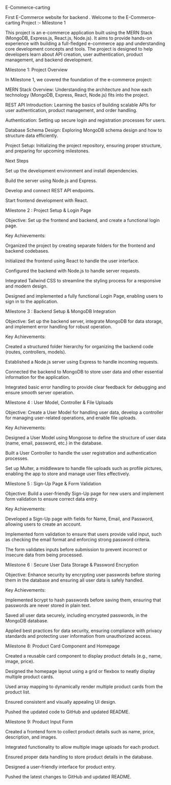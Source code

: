 E-Commerce-carting

First E-Commerce website for backend . Welcome to the E-Commerce-carting Project :- Milestone 1

This project is an e-commerce application built using the MERN Stack (MongoDB, Express.js, React.js, Node.js). It aims to provide hands-on experience with building a full-fledged e-commerce app and understanding core development concepts and tools. The project is designed to help developers learn about API creation, user authentication, product management, and backend development.

Milestone 1: Project Overview

In Milestone 1, we covered the foundation of the e-commerce project:

  MERN Stack Overview: Understanding the architecture and how each technology (MongoDB, Express, React, Node.js) fits into the project.
  
  REST API Introduction: Learning the basics of building scalable APIs for user authentication, product management, and order handling.
  
  Authentication: Setting up secure login and registration processes for users.
  
  Database Schema Design: Exploring MongoDB schema design and how to structure data efficiently.
  
  Project Setup: Initializing the project repository, ensuring proper structure, and preparing for upcoming milestones.
  
  Next Steps
  
  Set up the development environment and install dependencies.
  
  Build the server using Node.js and Express.
  
  Develop and connect REST API endpoints.
  
  Start frontend development with React.

Milestone 2 : Project Setup & Login Page

  Objective: Set up the frontend and backend, and create a functional login page.
  
  Key Achievements:
  
  Organized the project by creating separate folders for the frontend and backend codebases.
  
  Initialized the frontend using React to handle the user interface.
  
  Configured the backend with Node.js to handle server requests.
  
  Integrated Tailwind CSS to streamline the styling process for a responsive and modern design.
  
  Designed and implemented a fully functional Login Page, enabling users to sign in to the application.

Milestone 3 : Backend Setup & MongoDB Integration

  Objective: Set up the backend server, integrate MongoDB for data storage, and implement error handling for robust operation.
  
  Key Achievements:
  
  Created a structured folder hierarchy for organizing the backend code (routes, controllers, models).
  
  Established a Node.js server using Express to handle incoming requests.
  
  Connected the backend to MongoDB to store user data and other essential information for the application.
  
  Integrated basic error handling to provide clear feedback for debugging and ensure smooth server operation.

Milestone 4 : User Model, Controller & File Uploads

  Objective: Create a User Model for handling user data, develop a controller for managing user-related operations, and enable file uploads.
  
  Key Achievements:
  
  Designed a User Model using Mongoose to define the structure of user data (name, email, password, etc.) in the database.
  
  Built a User Controller to handle the user registration and authentication processes.
  
  Set up Multer, a middleware to handle file uploads such as profile pictures, enabling the app to store and manage user files effectively.

Milestone 5 : Sign-Up Page & Form Validation

  Objective: Build a user-friendly Sign-Up page for new users and implement form validation to ensure correct data entry.
  
  Key Achievements:
  
  Developed a Sign-Up page with fields for Name, Email, and Password, allowing users to create an account.
  
  Implemented form validation to ensure that users provide valid input, such as checking the email format and enforcing strong password criteria.
  
  The form validates inputs before submission to prevent incorrect or insecure data from being processed.

Milestone 6 : Secure User Data Storage & Password Encryption

  Objective: Enhance security by encrypting user passwords before storing them in the database and ensuring all user data is safely handled.
  
  Key Achievements:
  
  Implemented bcrypt to hash passwords before saving them, ensuring that passwords are never stored in plain text.
  
  Saved all user data securely, including encrypted passwords, in the MongoDB database.
  
  Applied best practices for data security, ensuring compliance with privacy standards and protecting user information from unauthorized access.

Milestone 8: Product Card Component and Homepage

 Created a reusable card component to display product details (e.g., name, image, price).  

 Designed the homepage layout using a grid or flexbox to neatly display multiple product cards.  

 Used array mapping to dynamically render multiple product cards from the product list.  

 Ensured consistent and visually appealing UI design.  

 Pushed the updated code to GitHub and updated README.

Milestone 9: Product Input Form  

  Created a frontend form to collect product details such as name, price, description, and images.  
  
  Integrated functionality to allow multiple image uploads for each product.  
  
  Ensured proper data handling to store product details in the database.  
  
  Designed a user-friendly interface for product entry.  
  
  Pushed the latest changes to GitHub and updated README. 
